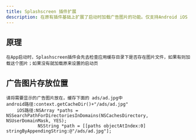 ```yaml
---
title: Splashscreen 插件扩展
description: 在原有插件基础上扩展了启动时加载广告图片的功能。仅支持Android iOS
---
```


## 原理
    在App启动时，Splashscreen插件会先去检查应用缓存目录下是否存在图片文件，如果有则加载这个图片；如果没有就加载原来设置的启动页
## 广告图片存放位置
    请将需要显示的广告图片放在，缓存下面的 ads/ad.jpg中
    android路径:context.getCacheDir()+"/ads/ad.jpg"
        iOS路径:NSArray *paths = NSSearchPathForDirectoriesInDomains(NSCachesDirectory, NSUserDomainMask, YES);
                NSString *path = [[paths objectAtIndex:0] stringByAppendingString:@"/ads/ad.jpg"];
